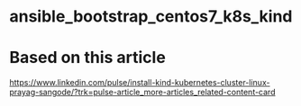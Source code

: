 # ansible_bootstrap_centos7_k8s_kind

# Based on this article
https://www.linkedin.com/pulse/install-kind-kubernetes-cluster-linux-prayag-sangode/?trk=pulse-article_more-articles_related-content-card